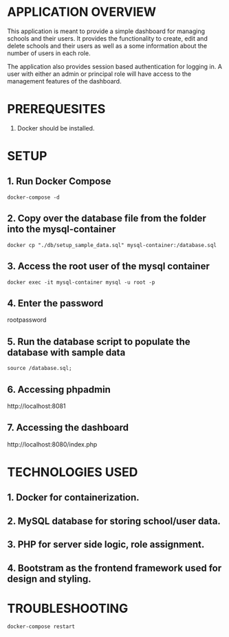 # APPLICATION OVERVIEW
This application is meant to provide a simple dashboard for managing schools and
their users. It provides the functionality to create, edit and delete schools and their
users as well as a some information about the number of users in each role.

The application also provides session based authentication for logging in. A user with
either an admin or principal role will have access to the management features of the
dashboard.

# PREREQUESITES
1. Docker should be installed.


# SETUP

## 1. Run Docker Compose
```docker-compose -d```

## 2. Copy over the database file from the folder into the mysql-container
```docker cp "./db/setup_sample_data.sql" mysql-container:/database.sql```

## 3. Access the root user of the mysql container
```docker exec -it mysql-container mysql -u root -p```

## 4. Enter the password
rootpassword

## 5. Run the database script to populate the database with sample data
```source /database.sql;```

## 6. Accessing phpadmin
http://localhost:8081

## 7. Accessing the dashboard
http://localhost:8080/index.php


# TECHNOLOGIES USED

## 1. Docker for containerization.
## 2. MySQL database for storing school/user data.
## 3. PHP for server side logic, role assignment.
## 4. Bootstram as the frontend framework used for design and styling.


# TROUBLESHOOTING
```docker-compose restart```




